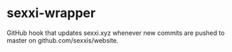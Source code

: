 # sexxi-wrapper

GitHub hook that updates sexxi.xyz whenever new commits are pushed to master on github.com/sexxis/website.

